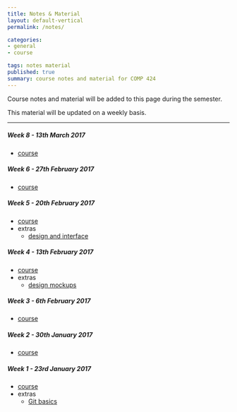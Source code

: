 ```yaml
---
title: Notes & Material
layout: default-vertical
permalink: /notes/

categories:
- general
- course

tags: notes material
published: true
summary: course notes and material for COMP 424
---
```


Course notes and material will be added to this page during the semester.

This material will be updated on a weekly basis.

***

<!--
##### Week 15 - 5th December 2016
  * [course extra - final report outline](/assets/docs/extras/fall2016/comp424-final-report-outline-2016.pdf)

##### Week 14 - 28th November 2016
  * [course](/assets/docs/Comp424-week14.pdf)
  * extras
    * [course extra - final report outline](/assets/docs/extras/fall2016/comp424-final-report-outline-2016.pdf)

##### Week 13 - 21st November 2016
  * [course](/assets/docs/Comp424-week13.pdf)
  * extras
    * [course extra - final report outline](/assets/docs/extras/fall2016/comp424-final-report-outline-2016.pdf)

##### Week 12 - 14th November 2016
  * [course](/assets/docs/Comp424-week12.pdf)
  * extras
    * [Designing our app](/assets/docs/extras/fall2016/design-information-architecture.pdf)

##### Week 11 - 7th November 2016
  * [course](/assets/docs/Comp424-week11.pdf)
  * extras
    * [Designing our app](/assets/docs/extras/fall2016/design-our-app.pdf)

##### Week 10 - 31st October 2016
  * [course](/assets/docs/Comp424-week10.pdf)
-->

##### Week 8 - 13th March 2017
  * [course](/assets/docs/Comp424-week8.pdf)

##### Week 6 - 27th February 2017
  * [course](/assets/docs/Comp424-week6.pdf)

##### Week 5 - 20th February 2017
  * [course](/assets/docs/Comp424-week5.pdf)
  * extras
    * [design and interface](/assets/docs/extras/2017/spring/design-interface-intro.pdf)

##### Week 4 - 13th February 2017
  * [course](/assets/docs/Comp424-week4.pdf)
  * extras
    * [design mockups](/assets/docs/extras/2017/spring/design-mockups.pdf)

##### Week 3 - 6th February 2017
  * [course](/assets/docs/Comp424-week3.pdf)

##### Week 2 - 30th January 2017
  * [course](/assets/docs/Comp424-week2.pdf)

##### Week 1 - 23rd January 2017
  * [course](/assets/docs/Comp424-week1.pdf)
  * extras
    * [Git basics](/assets/docs/extras/2017/spring/git-basics.pdf)
